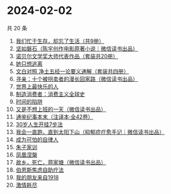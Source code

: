 # 2024-02-02

共 20 条

<!-- BEGIN WEREAD -->
<!-- 最后更新时间 2024-02-02 00:07:16 +0800 -->
1. [我们忙于生存，却忘了生活（共9册）](https://weread.qq.com/web/bookDetail/0d032440727b62540d0d2d6)
1. [坚如磐石（陈宇创作电影原著小说｜微信读书出品）](https://weread.qq.com/web/bookDetail/b3432ab0813ab87e0g018931)
1. [诺贝尔文学奖大师代表作品（套装共20册）](https://weread.qq.com/web/bookDetail/73b32570716b19c173b173b)
1. [她只想逃离](https://weread.qq.com/web/bookDetail/14032f30813ab87bdg0171be)
1. [文白对照 净土五经一论要义通解（套装共四册）](https://weread.qq.com/web/bookDetail/4df32550813ab6e32g018ce3)
1. [寻亲：十个被拐卖者的漫长回家路（微信读书出品）](https://weread.qq.com/web/bookDetail/2f432850813ab87dcg012c19)
1. [世界上最快乐的人](https://weread.qq.com/web/bookDetail/23a32e80724ad34c23a600b)
1. [制造消费者：消费主义全球史](https://weread.qq.com/web/bookDetail/bc732ce0813ab6e0dg01666c)
1. [时间的陷阱](https://weread.qq.com/web/bookDetail/b063250072778687b0670ab)
1. [又是不想上班的一天（微信读书出品）](https://weread.qq.com/web/bookDetail/3ad321c0813ab879dg019a5c)
1. [通鉴纪事本末（注译本·全42卷）](https://weread.qq.com/web/bookDetail/aba320b071d0fa39abaeb8a)
1. [30岁人生开挂7步法](https://weread.qq.com/web/bookDetail/6d132930813ab86b5g01778e)
1. [我会一直跑，直到太阳下山（抑郁症疗愈手记｜微信读书出品）](https://weread.qq.com/web/bookDetail/2fa32290813ab879eg0192e4)
1. [成为可怕的自律人](https://weread.qq.com/web/bookDetail/26c32c507277f02026ccc7f)
1. [朱子家训](https://weread.qq.com/web/bookDetail/09b320c05c1fdc09b513897)
1. [凤凰涅槃](https://weread.qq.com/web/bookDetail/558329d0813ab7ef6g012c80)
1. [故乡，死亡，蒋家塘（微信读书出品）](https://weread.qq.com/web/bookDetail/68d32e90813ab8735g015b28)
1. [伯恩斯焦虑自助疗法](https://weread.qq.com/web/bookDetail/6d832250721eb3ec6d8a8d8)
1. [我的朋友来自1918](https://weread.qq.com/web/bookDetail/2e132250813ab7d6dg015d53)
1. [激情耗尽](https://weread.qq.com/web/bookDetail/b8f320e0813ab74b9g0157e1)
<!-- END WEREAD -->